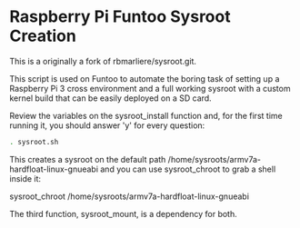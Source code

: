# Raspberry Pi Funtoo Sysroot Creation 

This is a originally a fork of rbmarliere/sysroot.git.

This script is used on Funtoo to automate the boring task of setting up a Raspberry Pi 3 cross environment and a full working sysroot with a custom kernel build that can be easily deployed on a SD card.

Review the variables on the sysroot_install function and, for the first time running it, you should answer 'y' for every question:

```sh
. sysroot.sh
```

This creates a sysroot on the default path /home/sysroots/armv7a-hardfloat-linux-gnueabi and you can use sysroot_chroot to grab a shell inside it:

sysroot_chroot /home/sysroots/armv7a-hardfloat-linux-gnueabi

The third function, sysroot_mount, is a dependency for both.
